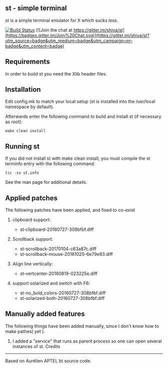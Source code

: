st - simple terminal
--------------------
st is a simple terminal emulator for X which sucks less.

[![Build Status](https://travis-ci.org/shiva/st.svg?branch=patched)](https://travis-ci.org/shiva/st)
[![Join the chat at https://gitter.im/shiva/st](https://badges.gitter.im/Join%20Chat.svg)](https://gitter.im/shiva/st?utm_source=badge&utm_medium=badge&utm_campaign=pr-badge&utm_content=badge)

Requirements
------------
In order to build st you need the Xlib header files.


Installation
------------
Edit config.mk to match your local setup (st is installed into
the /usr/local namespace by default).

Afterwards enter the following command to build and install st (if
necessary as root):

    make clean install


Running st
----------
If you did not install st with make clean install, you must compile
the st terminfo entry with the following command:

    tic -sx st.info

See the man page for additional details.

Applied patches
---------------
The following patches have been applied, and fixed to co-exist

1. clipboard support:
    - st-clipboard-20160727-308bfbf.diff

2. Scrollback support:
    - st-scrollback-20170104-c63a87c.diff
    - st-scrollback-mouse-20161020-6e79e83.diff

3. Align line vertically:
    - st-vertcenter-20160819-023225e.diff

4. support solarized and switch with F6:
    - st-no_bold_colors-20160727-308bfbf.diff
    - st-solarized-both-20160727-308bfbf.diff
## Manually added features
The following things have been added manually, since I don't know how to make pathes( yet ).

1. I added a "service" that runs as parent process so one can open several instances of st.
Credits
-------
Based on Aurélien APTEL <aurelien dot aptel at gmail dot com> bt source code.

